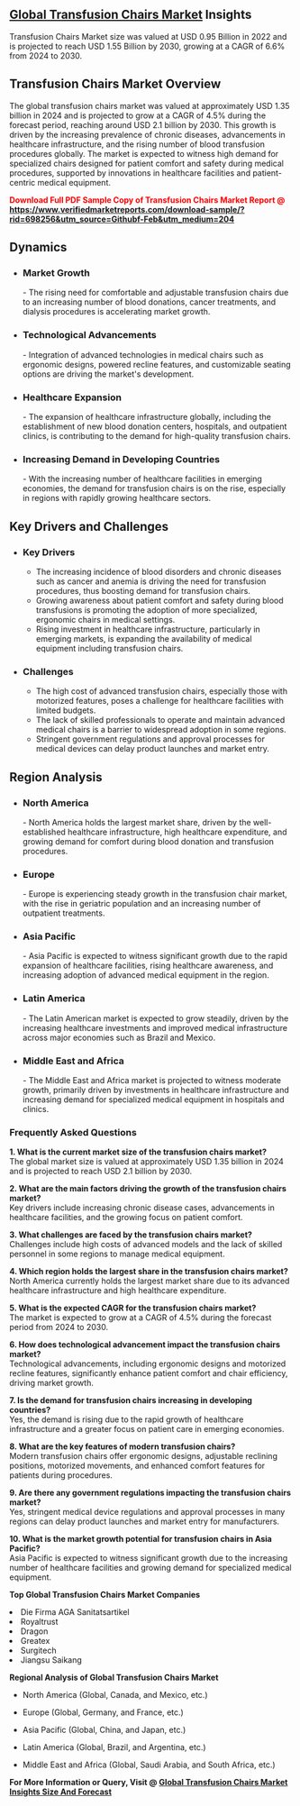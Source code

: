 <h2><a href="https://www.verifiedmarketreports.com/download-sample/?rid=698256&amp;utm_source=Githubf&amp;utm_medium=204" target="_blank">Global Transfusion Chairs Market</a> Insights</h2><p>Transfusion Chairs Market size was valued at USD 0.95 Billion in 2022 and is projected to reach USD 1.55 Billion by 2030, growing at a CAGR of 6.6% from 2024 to 2030.</p><p> <h2>Transfusion Chairs Market Overview</h2> <p>The global transfusion chairs market was valued at approximately USD 1.35 billion in 2024 and is projected to grow at a CAGR of 4.5% during the forecast period, reaching around USD 2.1 billion by 2030. This growth is driven by the increasing prevalence of chronic diseases, advancements in healthcare infrastructure, and the rising number of blood transfusion procedures globally. The market is expected to witness high demand for specialized chairs designed for patient comfort and safety during medical procedures, supported by innovations in healthcare facilities and patient-centric medical equipment.</p> <p><strong><p><span class=""><span style="color: #ff0000;"><strong>Download Full PDF Sample Copy of Transfusion Chairs Market Report</strong> @ </span><a href="https://www.verifiedmarketreports.com/download-sample/?rid=698256&amp;utm_source=Githubf-Feb&amp;utm_medium=204" target="_blank">https://www.verifiedmarketreports.com/download-sample/?rid=698256&amp;utm_source=Githubf-Feb&amp;utm_medium=204</a></span></p></strong></p> <h2>Dynamics</h2> <ul> <li><h3>Market Growth</h3> - The rising need for comfortable and adjustable transfusion chairs due to an increasing number of blood donations, cancer treatments, and dialysis procedures is accelerating market growth.</li> <li><h3>Technological Advancements</h3> - Integration of advanced technologies in medical chairs such as ergonomic designs, powered recline features, and customizable seating options are driving the market's development.</li> <li><h3>Healthcare Expansion</h3> - The expansion of healthcare infrastructure globally, including the establishment of new blood donation centers, hospitals, and outpatient clinics, is contributing to the demand for high-quality transfusion chairs.</li> <li><h3>Increasing Demand in Developing Countries</h3> - With the increasing number of healthcare facilities in emerging economies, the demand for transfusion chairs is on the rise, especially in regions with rapidly growing healthcare sectors.</li> </ul> <h2>Key Drivers and Challenges</h2> <ul> <li><h3>Key Drivers</h3> <ul> <li>The increasing incidence of blood disorders and chronic diseases such as cancer and anemia is driving the need for transfusion procedures, thus boosting demand for transfusion chairs.</li> <li>Growing awareness about patient comfort and safety during blood transfusions is promoting the adoption of more specialized, ergonomic chairs in medical settings.</li> <li>Rising investment in healthcare infrastructure, particularly in emerging markets, is expanding the availability of medical equipment including transfusion chairs.</li> </ul> </li> <li><h3>Challenges</h3> <ul> <li>The high cost of advanced transfusion chairs, especially those with motorized features, poses a challenge for healthcare facilities with limited budgets.</li> <li>The lack of skilled professionals to operate and maintain advanced medical chairs is a barrier to widespread adoption in some regions.</li> <li>Stringent government regulations and approval processes for medical devices can delay product launches and market entry.</li> </ul> </li> </ul> <h2>Region Analysis</h2> <ul> <li><h3>North America</h3> - North America holds the largest market share, driven by the well-established healthcare infrastructure, high healthcare expenditure, and growing demand for comfort during blood donation and transfusion procedures.</li> <li><h3>Europe</h3> - Europe is experiencing steady growth in the transfusion chair market, with the rise in geriatric population and an increasing number of outpatient treatments.</li> <li><h3>Asia Pacific</h3> - Asia Pacific is expected to witness significant growth due to the rapid expansion of healthcare facilities, rising healthcare awareness, and increasing adoption of advanced medical equipment in the region.</li> <li><h3>Latin America</h3> - The Latin American market is expected to grow steadily, driven by the increasing healthcare investments and improved medical infrastructure across major economies such as Brazil and Mexico.</li> <li><h3>Middle East and Africa</h3> - The Middle East and Africa market is projected to witness moderate growth, primarily driven by investments in healthcare infrastructure and increasing demand for specialized medical equipment in hospitals and clinics.</li> </ul> <h3>Frequently Asked Questions</h3> <p><strong>1. What is the current market size of the transfusion chairs market?</strong><br> The global market size is valued at approximately USD 1.35 billion in 2024 and is projected to reach USD 2.1 billion by 2030.</p> <p><strong>2. What are the main factors driving the growth of the transfusion chairs market?</strong><br> Key drivers include increasing chronic disease cases, advancements in healthcare facilities, and the growing focus on patient comfort.</p> <p><strong>3. What challenges are faced by the transfusion chairs market?</strong><br> Challenges include high costs of advanced models and the lack of skilled personnel in some regions to manage medical equipment.</p> <p><strong>4. Which region holds the largest share in the transfusion chairs market?</strong><br> North America currently holds the largest market share due to its advanced healthcare infrastructure and high healthcare expenditure.</p> <p><strong>5. What is the expected CAGR for the transfusion chairs market?</strong><br> The market is expected to grow at a CAGR of 4.5% during the forecast period from 2024 to 2030.</p> <p><strong>6. How does technological advancement impact the transfusion chairs market?</strong><br> Technological advancements, including ergonomic designs and motorized recline features, significantly enhance patient comfort and chair efficiency, driving market growth.</p> <p><strong>7. Is the demand for transfusion chairs increasing in developing countries?</strong><br> Yes, the demand is rising due to the rapid growth of healthcare infrastructure and a greater focus on patient care in emerging economies.</p> <p><strong>8. What are the key features of modern transfusion chairs?</strong><br> Modern transfusion chairs offer ergonomic designs, adjustable reclining positions, motorized movements, and enhanced comfort features for patients during procedures.</p> <p><strong>9. Are there any government regulations impacting the transfusion chairs market?</strong><br> Yes, stringent medical device regulations and approval processes in many regions can delay product launches and market entry for manufacturers.</p> <p><strong>10. What is the market growth potential for transfusion chairs in Asia Pacific?</strong><br> Asia Pacific is expected to witness significant growth due to the increasing number of healthcare facilities and growing demand for specialized medical equipment.</p> </p><p><strong>Top Global Transfusion Chairs Market Companies</strong></p><div data-test-id=""><p><li>Die Firma AGA Sanitatsartikel</li><li> Royaltrust</li><li> Dragon</li><li> Greatex</li><li> Surgitech</li><li> Jiangsu Saikang</li></p><div><strong>Regional Analysis of&nbsp;Global Transfusion Chairs Market</strong></div><ul><li dir="ltr"><p dir="ltr">North America&nbsp;(Global, Canada, and Mexico, etc.)</p></li><li dir="ltr"><p dir="ltr">Europe (Global, Germany, and France, etc.)</p></li><li dir="ltr"><p dir="ltr">Asia Pacific&nbsp;(Global, China, and Japan, etc.)</p></li><li dir="ltr"><p dir="ltr">Latin America&nbsp;(Global, Brazil, and Argentina, etc.)</p></li><li dir="ltr">Middle East and Africa&nbsp;(Global, Saudi Arabia, and South Africa, etc.)</li></ul><p><strong>For More Information or Query, Visit @&nbsp;</strong><strong><a href="https://www.verifiedmarketreports.com/product/transfusion-chairs-market/?utm_source=Githubf&amp;utm_medium=204" target="_blank">Global Transfusion Chairs Market Insights Size And Forecast</a></strong></p></div>
